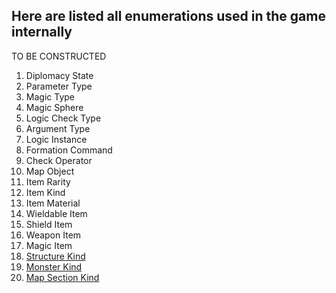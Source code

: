 ## Here are listed all enumerations used in the game internally
TO BE CONSTRUCTED

1. Diplomacy State
2. Parameter Type
3. Magic Type
4. Magic Sphere
5. Logic Check Type
6. Argument Type
7. Logic Instance
8. Formation Command
9. Check Operator
10. Map Object
11. Item Rarity
12. Item Kind
13. Item Material
14. Wieldable Item
15. Shield Item
16. Weapon Item
17. Magic Item
18. [Structure Kind](./Enumerations/ALM/StructureKind.md)
19. [Monster Kind](./Enumerations/ALM/MonsterKind.md)
20. [Map Section Kind](./Enumerations/ALM/MapSectionKind.md)
